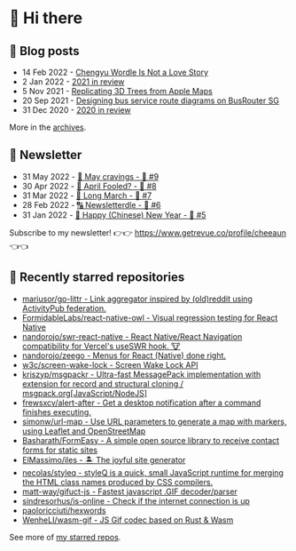 # 👋 Hi there

## 📝 Blog posts

<!-- feed start -->
- 14 Feb 2022 - [Chengyu Wordle Is Not a Love Story](https://cheeaun.com/blog/2022/02/chengyu-wordle-is-not-a-love-story/)
- 2 Jan 2022 - [2021 in review](https://cheeaun.com/blog/2022/01/2021-in-review/)
- 5 Nov 2021 - [Replicating 3D Trees from Apple Maps](https://cheeaun.com/blog/2021/11/replicating-3d-trees-apple-maps/)
- 20 Sep 2021 - [Designing bus service route diagrams on BusRouter SG](https://cheeaun.com/blog/2021/09/bus-service-route-diagrams-busrouter-sg/)
- 31 Dec 2020 - [2020 in review](https://cheeaun.com/blog/2020/12/2020-in-review/)
<!-- feed end -->

More in the [archives](https://cheeaun.com/blog/archives/).

## 📰 Newsletter

<!-- newsletter start -->
- 31 May 2022 - [🍜 May cravings - 🥫 #9](https://www.getrevue.co/profile/cheeaun/issues/may-cravings-9-1158473)
- 30 Apr 2022 - [🤔 April Fooled? - 🥫 #8](https://www.getrevue.co/profile/cheeaun/issues/april-fooled-8-1112032)
- 31 Mar 2022 - [🚶 Long March - 🥫 #7](https://www.getrevue.co/profile/cheeaun/issues/long-march-7-1061697)
- 28 Feb 2022 - [🔠 Newsletterdle - 🥫 #6](https://www.getrevue.co/profile/cheeaun/issues/newsletterdle-6-1014288)
- 31 Jan 2022 - [🧧 Happy (Chinese) New Year - 🥫 #5](https://www.getrevue.co/profile/cheeaun/issues/happy-chinese-new-year-5-963222)
<!-- newsletter end -->

Subscribe to my newsletter! 👉👉 https://www.getrevue.co/profile/cheeaun 👈👈

## 🌟 Recently starred repositories

<!-- starred repos start -->
- [mariusor/go-littr - Link aggregator inspired by (old)reddit using ActivityPub federation.](https://github.com/mariusor/go-littr)
- [FormidableLabs/react-native-owl - Visual regression testing for React Native](https://github.com/FormidableLabs/react-native-owl)
- [nandorojo/swr-react-native - React Native/React Navigation compatibility for Vercel's useSWR hook. 🐮](https://github.com/nandorojo/swr-react-native)
- [nandorojo/zeego - Menus for React (Native) done right.](https://github.com/nandorojo/zeego)
- [w3c/screen-wake-lock - Screen Wake Lock API](https://github.com/w3c/screen-wake-lock)
- [kriszyp/msgpackr - Ultra-fast MessagePack implementation with extension for record and structural cloning / msgpack.org[JavaScript/NodeJS]](https://github.com/kriszyp/msgpackr)
- [frewsxcv/alert-after - Get a desktop notification after a command finishes executing.](https://github.com/frewsxcv/alert-after)
- [simonw/url-map - Use URL parameters to generate a map with markers, using Leaflet and OpenStreetMap](https://github.com/simonw/url-map)
- [Basharath/FormEasy - A simple open source library to receive contact forms for static sites](https://github.com/Basharath/FormEasy)
- [ElMassimo/iles - 🏝 The joyful site generator](https://github.com/ElMassimo/iles)
- [necolas/styleq - styleQ is a quick, small JavaScript runtime for merging the HTML class names produced by CSS compilers.](https://github.com/necolas/styleq)
- [matt-way/gifuct-js - Fastest javascript .GIF decoder/parser](https://github.com/matt-way/gifuct-js)
- [sindresorhus/is-online - Check if the internet connection is up](https://github.com/sindresorhus/is-online)
- [paoloricciuti/hexwords](https://github.com/paoloricciuti/hexwords)
- [WenheLI/wasm-gif - JS Gif codec based on Rust & Wasm](https://github.com/WenheLI/wasm-gif)
<!-- starred repos end -->

See more of [my starred repos](https://github.com/stars/cheeaun/).